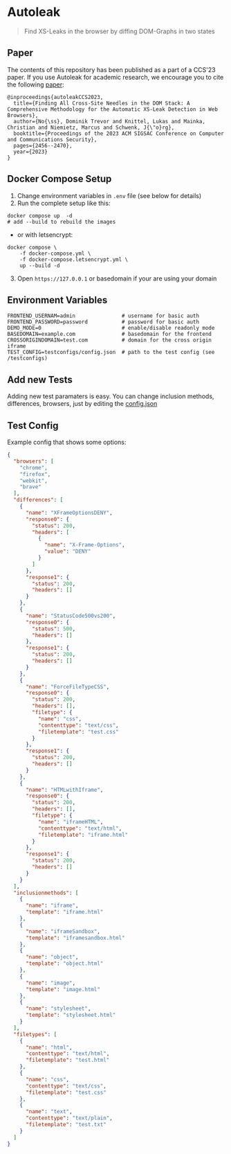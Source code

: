# Autoleak

> Find XS-Leaks in the browser by diffing DOM-Graphs in two states

## Paper
The contents of this repository has been published as a part of a CCS'23 paper. If you use Autoleak for academic research, we encourage you to cite the following [paper](https://doi.org/10.1145/3576915.3616598):

```
@inproceedings{autoleakCCS2023,
  title={Finding All Cross-Site Needles in the DOM Stack: A Comprehensive Methodology for the Automatic XS-Leak Detection in Web Browsers},
  author={No{\ss}, Dominik Trevor and Knittel, Lukas and Mainka, Christian and Niemietz, Marcus and Schwenk, J{\"o}rg},
  booktitle={Proceedings of the 2023 ACM SIGSAC Conference on Computer and Communications Security},
  pages={2456--2470},
  year={2023}
}
```

## Docker Compose Setup
1. Change environment variables in `.env` file (see below for details)
2. Run the complete setup like this:
```
docker compose up  -d
# add --build to rebuild the images
```
- or with letsencrypt:
```
docker compose \
    -f docker-compose.yml \
    -f docker-compose.letsencrypt.yml \
    up --build -d
```
3. Open `https://127.0.0.1` or basedomain if your are using your domain



## Environment Variables
```
FRONTEND_USERNAM=admin               # username for basic auth
FRONTEND_PASSWORD=password           # password for basic auth
DEMO_MODE=0                          # enable/disable readonly mode
BASEDOMAIN=example.com               # basedomain for the frontend
CROSSORIGINDOMAIN=test.com           # domain for the cross origin iframe
TEST_CONFIG=testconfigs/config.json  # path to the test config (see /testconfigs)
```


## Add new Tests
Adding new test paramaters is easy. You can change inclusion methods, differences, browsers, just by editing the [config.json](./testconfigs/config.json)

## Test Config

Example config that shows some options:


```json
{
  "browsers": [
    "chrome",
    "firefox",
    "webkit",
    "brave"
  ],
  "differences": [
    {
      "name": "XFrameOptionsDENY",
      "response0": {
        "status": 200,
        "headers": [
          {
            "name": "X-Frame-Options",
            "value": "DENY"
          }
        ]
      },
      "response1": {
        "status": 200,
        "headers": []
      }
    },
    {
      "name": "StatusCode500vs200",
      "response0": {
        "status": 500,
        "headers": []
      },
      "response1": {
        "status": 200,
        "headers": []
      }
    },
    {
      "name": "ForceFileTypeCSS",
      "response0": {
        "status": 200,
        "headers": [],
        "filetype": {
          "name": "css",
          "contenttype": "text/css",
          "filetemplate": "test.css"
        }
      },
      "response1": {
        "status": 200,
        "headers": []
      }
    },
    {
      "name": "HTMLwithIframe",
      "response0": {
        "status": 200,
        "headers": [],
        "filetype": {
          "name": "iframeHTML",
          "contenttype": "text/html",
          "filetemplate": "iframe.html"
        }
      },
      "response1": {
        "status": 200,
        "headers": []
      }
    }
  ],
  "inclusionmethods": [
    {
      "name": "iframe",
      "template": "iframe.html"
    },
    {
      "name": "iframeSandbox",
      "template": "iframesandbox.html"
    },
    {
      "name": "object",
      "template": "object.html"
    },
    {
      "name": "image",
      "template": "image.html"
    },
    {
      "name": "stylesheet",
      "template": "stylesheet.html"
    }
  ],
  "filetypes": [
    {
      "name": "html",
      "contenttype": "text/html",
      "filetemplate": "test.html"
    },
    {
      "name": "css",
      "contenttype": "text/css",
      "filetemplate": "test.css"
    },
    {
      "name": "text",
      "contenttype": "text/plain",
      "filetemplate": "test.txt"
    }
  ]
}
```

